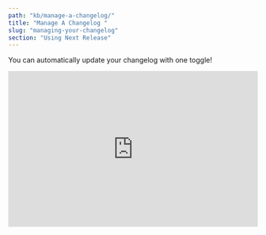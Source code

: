 ```yaml
---
path: "kb/manage-a-changelog/"
title: "Manage A Changelog "
slug: "managing-your-changelog"
section: "Using Next Release"
---
```


You can automatically update your changelog with one toggle!

<div style="position: relative; padding-bottom: 62.5%; height: 0;"><iframe src="https://www.loom.com/embed/9227878e5a8240b7a32d4a1f66badd9f" frameborder="0" webkitallowfullscreen mozallowfullscreen allowfullscreen style="position: absolute; top: 0; left: 0; width: 100%; height: 100%;"></iframe></div>
